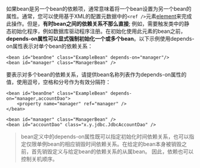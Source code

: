 如果bean是另一个bean的依赖项，通常意味着将一个bean设置为另一个bean的属性。通常，您可以使用基于XML的配置元数据中的`<ref />`元素[element](https://docs.spring.io/spring/docs/4.3.20.RELEASE/spring-framework-reference/htmlsingle/#beans-ref-element)来完成此操作。但是，**有时bean之间的依赖关系不那么直接**; 例如，需要触发类中的静态初始化程序，例如数据库驱动程序注册。在初始化使用此元素的bean之前，**depends-on属性可以显式强制初始化一个或多个bean**。以下示例使用depends-on属性表示对单个bean的依赖关系：

```
<bean id="beanOne" class="ExampleBean" depends-on="manager"/>
<bean id="manager" class="ManagerBean" />
```

要表示对多个bean的依赖关系，请提供bean名称列表作为depends-on属性的值，使用逗号，空格和分号作为有效分隔符：

```
<bean id="beanOne" class="ExampleBean" depends-on="manager,accountDao">
    <property name="manager" ref="manager" />
</bean>

<bean id="manager" class="ManagerBean" />
<bean id="accountDao" class="x.y.jdbc.JdbcAccountDao" />
```

> bean定义中的depends-on属性既可以指定初始化时间依赖关系，也可以指定仅限单例bean的相应销毁时间依赖关系。在给定的bean本身被销毁之前，首先销毁定义与给定bean的依赖关系的从属bean。 因此，依赖也可以控制关机顺序。



